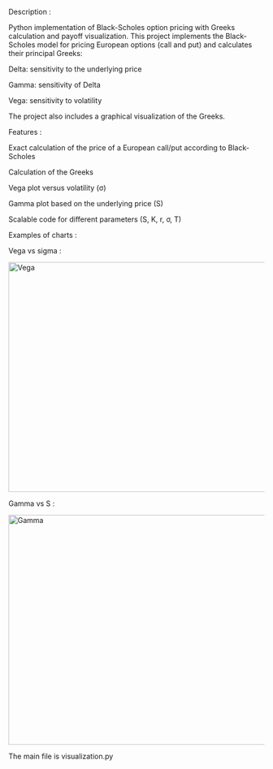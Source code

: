 Description :

Python implementation of Black-Scholes option pricing with Greeks calculation and payoff visualization.
This project implements the Black-Scholes model for pricing European options (call and put) and calculates their principal Greeks:

Delta: sensitivity to the underlying price

Gamma: sensitivity of Delta

Vega: sensitivity to volatility

The project also includes a graphical visualization of the Greeks.

Features :

Exact calculation of the price of a European call/put according to Black-Scholes

Calculation of the Greeks

Vega plot versus volatility (σ)

Gamma plot based on the underlying price (S)

Scalable code for different parameters (S, K, r, σ, T)

Examples of charts :

Vega vs sigma :

<img width="563" height="453" alt="Vega" src="https://github.com/user-attachments/assets/9c9d3948-9ab1-4fc9-88c6-e1888cee0fc0" />

Gamma vs S :

<img width="585" height="453" alt="Gamma" src="https://github.com/user-attachments/assets/4877d107-2410-4671-a3b7-3500a8a6ff92" />

The main file is visualization.py

